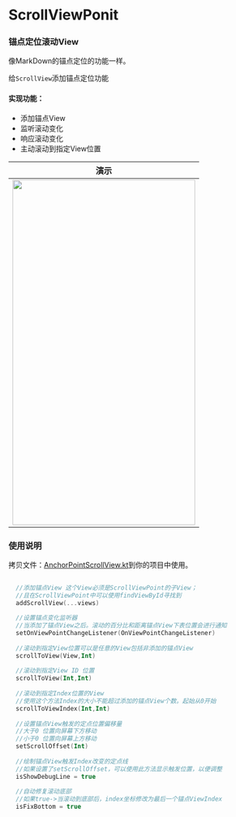 # ScrollViewPonit

### 锚点定位滚动View

像MarkDown的锚点定位的功能一样。

给`ScrollView`添加锚点定位功能

#### 实现功能：
- 添加锚点View
- 监听滚动变化
- 响应滚动变化
- 主动滚动到指定View位置

| 演示  |
| :--: |
| <img src="ScreenRecord-2021-04-09-11-32-50.gif" width="360" height="680" />   |

### 使用说明

  拷贝文件：[AnchorPointScrollView.kt](https://github.com/Dboy233/AnchorPointScrollView/blob/master/app/src/main/java/com/example/scrollview/AnchorPointScrollView.kt)到你的项目中使用。


```kotlin
  
  //添加锚点View 这个View必须是ScrollViewPoint的子View；
  //且在ScrollViewPoint中可以使用findViewById寻找到
  addScrollView(...views)
  
  //设置锚点变化监听器
  //当添加了锚点View之后。滚动的百分比和距离锚点View下表位置会进行通知
  setOnViewPointChangeListener(OnViewPointChangeListener)
  
  //滚动到指定View位置可以是任意的View包括非添加的锚点View
  scrollToView(View,Int)
  
  //滚动到指定View ID 位置
  scrollToView(Int,Int)
   
  //滚动到指定Index位置的View
  //使用这个方法Index的大小不能超过添加的锚点View个数。起始从0开始
  scrollToViewIndex(Int,Int)
  
  //设置锚点View触发的定点位置偏移量
  //大于0 位置向屏幕下方移动
  //小于0 位置向屏幕上方移动
  setScrollOffset(Int)
  
  //绘制锚点View触发Index改变的定点线
  //如果设置了setScrollOffset，可以使用此方法显示触发位置，以便调整
  isShowDebugLine = true
  
  //自动修复滚动底部
  //如果true->当滚动到底部后，index坐标修改为最后一个锚点ViewIndex
  isFixBottom = true
```
